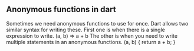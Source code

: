 ## Anonymous functions in dart

Sometimes we need anonymous functions to use for once. Dart allows two similar syntax for writing these. First one is when there is a single expression to write. (a, b) => a + b The other is when you need to write multiple statements in an anonymous functions. (a, b) { return a + b; }